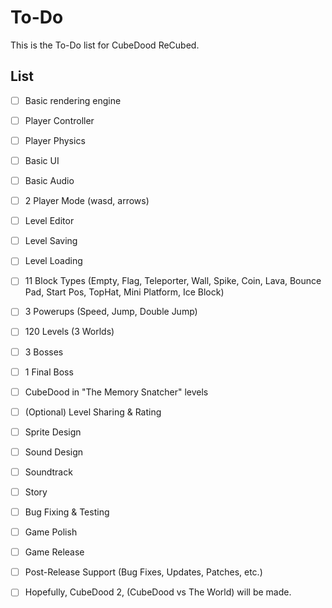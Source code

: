 # To-Do

This is the To-Do list for CubeDood ReCubed.

## List

- [ ] Basic rendering engine
- [ ] Player Controller
- [ ] Player Physics
- [ ] Basic UI
- [ ] Basic Audio
- [ ] 2 Player Mode (wasd, arrows)
- [ ] Level Editor 
- [ ] Level Saving
- [ ] Level Loading
- [ ] 11 Block Types (Empty, Flag, Teleporter, Wall, Spike, Coin, Lava, Bounce Pad, Start Pos, TopHat, Mini Platform, Ice Block)
- [ ] 3 Powerups (Speed, Jump, Double Jump)
- [ ] 120 Levels (3 Worlds)
- [ ] 3 Bosses
- [ ] 1 Final Boss
- [ ] CubeDood in "The Memory Snatcher" levels
- [ ] (Optional) Level Sharing & Rating
- [ ] Sprite Design
- [ ] Sound Design
- [ ] Soundtrack
- [ ] Story
- [ ] Bug Fixing & Testing
- [ ] Game Polish
- [ ] Game Release

- [ ] Post-Release Support (Bug Fixes, Updates, Patches, etc.)
- [ ] Hopefully, CubeDood 2, (CubeDood vs The World) will be made.
